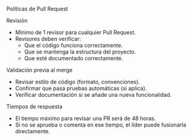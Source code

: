 Políticas de Pull Request

Revisión
- Mínimo de 1 revisor para cualquier Pull Request.
- Revisores deben verificar:
  - Que el código funciona correctamente.
  - Que se mantenga la estructura del proyecto.
  - Que esté documentado correctamente.

Validación previa al merge
- Revisar estilo de código (formato, convenciones).
- Confirmar que pasa pruebas automáticas (si aplica).
- Verificar documentación si se añade una nueva funcionalidad.

Tiempos de respuesta
- El tiempo máximo para revisar una PR será de 48 horas.
- Si no se aprueba o comenta en ese tiempo, el líder puede fusionarla directamente.

